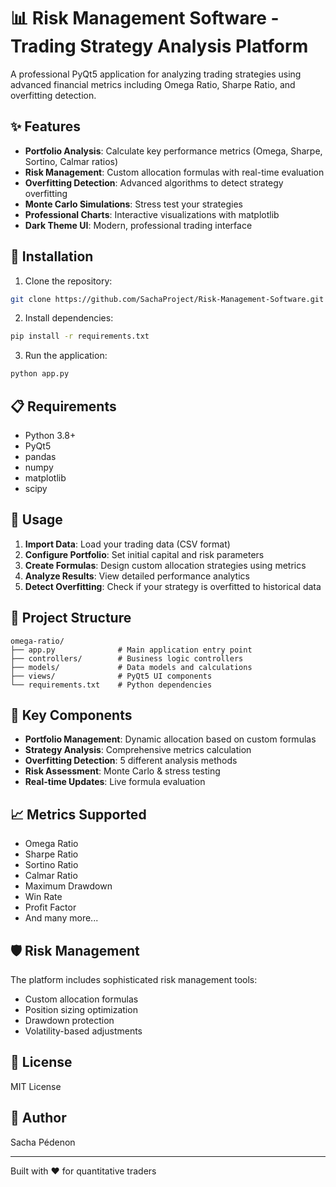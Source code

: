 # 📊 Risk Management Software - Trading Strategy Analysis Platform

A professional PyQt5 application for analyzing trading strategies using advanced financial metrics including Omega Ratio, Sharpe Ratio, and overfitting detection.

## ✨ Features

- **Portfolio Analysis**: Calculate key performance metrics (Omega, Sharpe, Sortino, Calmar ratios)
- **Risk Management**: Custom allocation formulas with real-time evaluation
- **Overfitting Detection**: Advanced algorithms to detect strategy overfitting
- **Monte Carlo Simulations**: Stress test your strategies
- **Professional Charts**: Interactive visualizations with matplotlib
- **Dark Theme UI**: Modern, professional trading interface

## 🚀 Installation

1. Clone the repository:
```bash
git clone https://github.com/SachaProject/Risk-Management-Software.git
```

2. Install dependencies:
```bash
pip install -r requirements.txt
```

3. Run the application:
```bash
python app.py
```

## 📋 Requirements

- Python 3.8+
- PyQt5
- pandas
- numpy
- matplotlib
- scipy

## 🎯 Usage

1. **Import Data**: Load your trading data (CSV format)
2. **Configure Portfolio**: Set initial capital and risk parameters
3. **Create Formulas**: Design custom allocation strategies using metrics
4. **Analyze Results**: View detailed performance analytics
5. **Detect Overfitting**: Check if your strategy is overfitted to historical data

## 📂 Project Structure

```
omega-ratio/
├── app.py              # Main application entry point
├── controllers/        # Business logic controllers
├── models/             # Data models and calculations
├── views/              # PyQt5 UI components
└── requirements.txt    # Python dependencies
```

## 🔧 Key Components

- **Portfolio Management**: Dynamic allocation based on custom formulas
- **Strategy Analysis**: Comprehensive metrics calculation
- **Overfitting Detection**: 5 different analysis methods
- **Risk Assessment**: Monte Carlo & stress testing
- **Real-time Updates**: Live formula evaluation

## 📈 Metrics Supported

- Omega Ratio
- Sharpe Ratio
- Sortino Ratio
- Calmar Ratio
- Maximum Drawdown
- Win Rate
- Profit Factor
- And many more...

## 🛡️ Risk Management

The platform includes sophisticated risk management tools:
- Custom allocation formulas
- Position sizing optimization
- Drawdown protection
- Volatility-based adjustments

## 📝 License

MIT License

## 👤 Author

Sacha Pédenon

---


Built with ❤️ for quantitative traders

